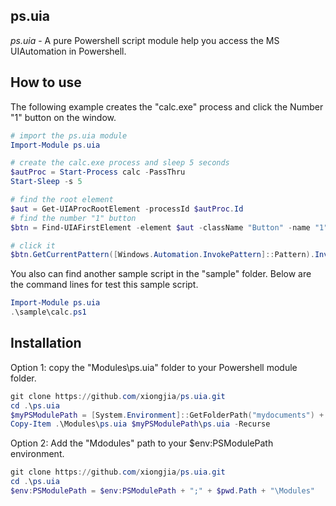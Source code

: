 ps.uia
------------

*ps.uia* - A pure Powershell script module help you access the MS UIAutomation in Powershell.

How to use
------------
The following example creates the "calc.exe" process and click the Number "1" button on the window.  

```ps1
# import the ps.uia module
Import-Module ps.uia

# create the calc.exe process and sleep 5 seconds
$autProc = Start-Process calc -PassThru
Start-Sleep -s 5

# find the root element
$aut = Get-UIAProcRootElement -processId $autProc.Id
# find the number "1" button
$btn = Find-UIAFirstElement -element $aut -className "Button" -name "1"

# click it
$btn.GetCurrentPattern([Windows.Automation.InvokePattern]::Pattern).Invoke()
``` 

You also can find another sample script in the "sample" folder. 
Below are the command lines for test this sample script.  
```ps1
Import-Module ps.uia
.\sample\calc.ps1 
```

Installation
------------
Option 1: copy the "Modules\ps.uia" folder to your Powershell module folder. 
```ps1
git clone https://github.com/xiongjia/ps.uia.git 
cd .\ps.uia 
$myPSModulePath = [System.Environment]::GetFolderPath("mydocuments") + "\WindowsPowerShell\Modules" 
Copy-Item .\Modules\ps.uia $myPSModulePath\ps.uia -Recurse 
```  

Option 2: Add the "Mdodules" path to your $env:PSModulePath environment. 
```ps1
git clone https://github.com/xiongjia/ps.uia.git 
cd .\ps.uia 
$env:PSModulePath = $env:PSModulePath + ";" + $pwd.Path + "\Modules"
``` 

